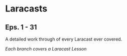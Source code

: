 Laracasts
=========

Eps. 1 - 31
-----------

A detailed work through of every Laracast ever covered.

*Each branch covers a Laracast Lesson*
